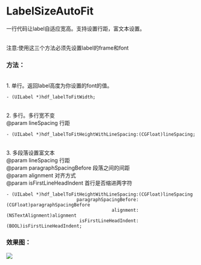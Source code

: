 # LabelSizeAutoFit
一行代码让label自适应宽高。支持设置行距，富文本设置。

<br>
注意:使用这三个方法必须先设置label的frame和font

### 方法：
<br>
1. 单行。返回label高度为你设置的font的值。<br>

```
- (UILabel *)hdf_labelToFitWidth;
```

<br>
2. 多行。多行宽不变<br>
@param lineSpacing 行距<br>

```
- (UILabel *)hdf_labelToFitHeightWithLineSpacing:(CGFloat)lineSpacing;
```

<br>
3. 多段落设置富文本<br>
 @param lineSpacing 行距<br>
 @param paragraphSpacingBefore 段落之间的间距<br>
 @param alignment 对齐方式<br>
 @param isFirstLineHeadIndent 首行是否缩进两字符<br>

```
- (UILabel *)hdf_labelToFitHeightWithLineSpacing:(CGFloat)lineSpacing
                          paragraphSpacingBefore:(CGFloat)paragraphSpacingBefore
                                       alignment:(NSTextAlignment)alignment
                           isFirstLineHeadIndent:(BOOL)isFirstLineHeadIndent;
```




### 效果图：
![](https://github.com/eastcity/LabelSizeFit/blob/master/IMG_4431.PNG?raw=true "")
 





